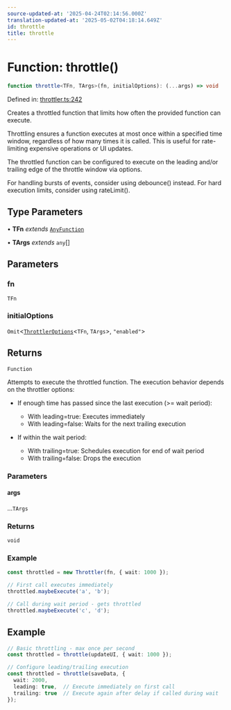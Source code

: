```yaml
---
source-updated-at: '2025-04-24T02:14:56.000Z'
translation-updated-at: '2025-05-02T04:18:14.649Z'
id: throttle
title: throttle
---
```


<!-- DO NOT EDIT: this page is autogenerated from the type comments -->

# Function: throttle()

```ts
function throttle<TFn, TArgs>(fn, initialOptions): (...args) => void
```

Defined in: [throttler.ts:242](https://github.com/TanStack/pacer/blob/main/packages/pacer/src/throttler.ts#L242)

Creates a throttled function that limits how often the provided function can execute.

Throttling ensures a function executes at most once within a specified time window,
regardless of how many times it is called. This is useful for rate-limiting
expensive operations or UI updates.

The throttled function can be configured to execute on the leading and/or trailing
edge of the throttle window via options.

For handling bursts of events, consider using debounce() instead. For hard execution
limits, consider using rateLimit().

## Type Parameters

• **TFn** *extends* [`AnyFunction`](../type-aliases/anyfunction.md)

• **TArgs** *extends* `any`[]

## Parameters

### fn

`TFn`

### initialOptions

`Omit`\<[`ThrottlerOptions`](../interfaces/throttleroptions.md)\<`TFn`, `TArgs`\>, `"enabled"`\>

## Returns

`Function`

Attempts to execute the throttled function. The execution behavior depends on the throttler options:

- If enough time has passed since the last execution (>= wait period):
  - With leading=true: Executes immediately
  - With leading=false: Waits for the next trailing execution

- If within the wait period:
  - With trailing=true: Schedules execution for end of wait period
  - With trailing=false: Drops the execution

### Parameters

#### args

...`TArgs`

### Returns

`void`

### Example

```ts
const throttled = new Throttler(fn, { wait: 1000 });

// First call executes immediately
throttled.maybeExecute('a', 'b');

// Call during wait period - gets throttled
throttled.maybeExecute('c', 'd');
```

## Example

```ts
// Basic throttling - max once per second
const throttled = throttle(updateUI, { wait: 1000 });

// Configure leading/trailing execution
const throttled = throttle(saveData, {
  wait: 2000,
  leading: true,  // Execute immediately on first call
  trailing: true  // Execute again after delay if called during wait
});
```

